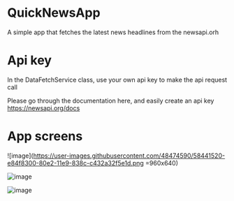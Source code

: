 # QuickNewsApp
A simple app that fetches the latest news headlines from the newsapi.orh

# Api key
In the DataFetchService class, use your own api key to make the api request call

Please go through the documentation here, and easily create an api key
https://newsapi.org/docs


# App screens

![image](https://user-images.githubusercontent.com/48474590/58441520-e84f8300-80e2-11e9-838c-c432a32f5e1d.png =960x640)

![image](https://user-images.githubusercontent.com/48474590/58441526-f00f2780-80e2-11e9-9f31-39d5cdf737f1.png)

![image](https://user-images.githubusercontent.com/48474590/58441528-f4d3db80-80e2-11e9-8ccb-3d66dc72c82b.png)
